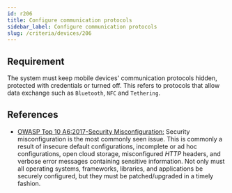 ```yaml
---
id: r206
title: Configure communication protocols
sidebar_label: Configure communication protocols
slug: /criteria/devices/206
---
```


## Requirement

The system must keep
mobile devices' communication protocols hidden,
protected with credentials
or turned off.
This refers to protocols
that allow data exchange
such as `Bluetooth`, `NFC` and `Tethering`.

## References

- [OWASP Top 10 A6:2017-Security Misconfiguration:](https://owasp.org/www-project-top-ten/OWASP_Top_Ten_2017/Top_10-2017_A6-Security_Misconfiguration)
Security misconfiguration
is the most commonly seen issue.
This is commonly a result
of insecure default configurations,
incomplete or ad hoc configurations,
open cloud storage,
misconfigured *HTTP* headers,
and verbose error messages
containing sensitive information.
Not only must all operating systems,
frameworks, libraries,
and applications be securely configured,
but they must be patched/upgraded
in a timely fashion.
